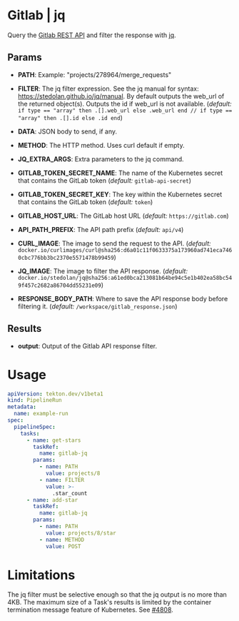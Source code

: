 # Gitlab | jq

Query the [Gitlab REST API](https://docs.gitlab.com/ee/api/#rest-api) and filter the response with [jq](https://stedolan.github.io/jq/).

## Params

* **PATH**: Example: "projects/278964/merge_requests"

* **FILTER**: The jq filter expression. See the jq manual for syntax: https://stedolan.github.io/jq/manual. By default outputs the web_url of the returned object(s). Outputs the id if web_url is not available.
 (_default:_ `if type == "array" then .[].web_url else .web_url end // if type == "array" then .[].id else .id end`)

* **DATA**: JSON body to send, if any.

* **METHOD**: The HTTP method. Uses curl default if empty.

* **JQ_EXTRA_ARGS**: Extra parameters to the jq command.

* **GITLAB_TOKEN_SECRET_NAME**: The name of the Kubernetes secret that contains the GitLab token
 (_default:_ `gitlab-api-secret`)

* **GITLAB_TOKEN_SECRET_KEY**: The key within the Kubernetes secret that contains the GitLab token
 (_default:_ `token`)

* **GITLAB_HOST_URL**: The GitLab host URL
 (_default:_ `https://gitlab.com`)

* **API_PATH_PREFIX**: The API path prefix
 (_default:_ `api/v4`)

* **CURL_IMAGE**: The image to send the request to the API. (_default:_ `docker.io/curlimages/curl@sha256:d6a01c11f0633375a173960ad741eca7460cbc776bb3bc2370e5571478b99459`)

* **JQ_IMAGE**: The image to filter the API response. (_default:_ `docker.io/stedolan/jq@sha256:a61ed0bca213081b64be94c5e1b402ea58bc549f457c2682a86704dd55231e09`)

* **RESPONSE_BODY_PATH**: Where to save the API response body before filtering it. (_default:_ `/workspace/gitlab_response.json`)

## Results

* **output**: Output of the Gitlab API response filter.

# Usage

```yaml
apiVersion: tekton.dev/v1beta1
kind: PipelineRun
metadata:
  name: example-run
spec:
  pipelineSpec:
    tasks:
      - name: get-stars
        taskRef:
          name: gitlab-jq
        params:
          - name: PATH
            value: projects/8
          - name: FILTER
            value: >-
              .star_count
      - name: add-star
        taskRef:
          name: gitlab-jq
        params:
          - name: PATH
            value: projects/8/star
          - name: METHOD
            value: POST
```

# Limitations

The jq filter must be selective enough so that the jq output is no more than 4KB.
The maximum size of a Task's results is limited by the container termination message feature of Kubernetes.
See [#4808](https://github.com/tektoncd/pipeline/issues/4808).
